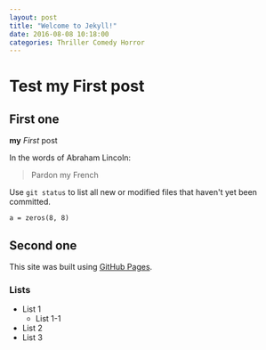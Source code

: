 ```yaml
---
layout: post
title: "Welcome to Jekyll!"
date: 2016-08-08 10:18:00
categories: Thriller Comedy Horror
---
```

# Test my First post

## First one

**my** *First* post

In the words of Abraham Lincoln:

> Pardon my French

Use `git status` to list all new or modified files that haven't yet been committed.

```
a = zeros(8, 8)
```

## Second one

This site was built using [GitHub Pages](https://pages.github.com/).

### Lists

- List 1
    - List 1-1
- List 2
- List 3
